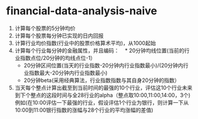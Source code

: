 # financial-data-analysis-naive
 
1. 计算每个股票的5分钟均价
1. 计算每个股票每分钟已实现的日内回报
1. 计算行业均价指数(行业中的股票价格算术平均)，从1000起始
1. 计算每个行业每分钟的金融属性，并且编码： 
    *  20分钟均线位置(当前的行业指数点位/20分钟的均线点位-1）
    * 20分钟区间位置(当天的行业指数-20分钟内行业指数最小)/(20分钟内行业指数最大-20分钟内行业指数最小)
    * 20分钟beta(采用经典算法，行业指数指数与其自身20分钟的指数）
1. 当天每个整点计算出截至到当前时间的最强的10个行业，评估这10个行业未来到下个整点的这段时间与全28行业的alpha（整点取10:00,11:00,14:00，3个) 例如(在10:00评估一下最强的行业，假设评估1个行业为银行，则计算一下从10:00到11:00银行指数的涨幅与28个行业的平均涨幅的差值)
